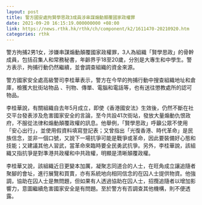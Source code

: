 ```yaml
---
layout: post
title: 警方國安處拘賢學思政3成員涉串謀煽動顛覆國家政權罪
date: 2021-09-20 16:15:19.000000000 +08:00
link: https://news.rthk.hk/rthk/ch/component/k2/1611470-20210920.htm
categories: rthk
---
```


警方拘捕2男1女，涉嫌串謀煽動顛覆國家政權罪，3人為組織「賢學思政」的骨幹成員，包括召集人和常務秘書，年齡界乎18至20歲，分別是大專生和中學生。警方表示，拘捕行動仍然繼續，並會調查組織的資金來源。

警方國家安全處高級警司李桂華表示，警方在今早的拘捕行動中搜查組織地址和倉庫，檢獲大批街站物品 、刊物、傳單、電腦和電話等，也有送往懲教處所的認可物品。

李桂華說，有關組織自去年5月成立，即使《香港國安法》生效後，仍然不斷在社交平台發表涉及危害國家安全的言論，至今共設41次街站，發放大量煽動仇恨政府，不服從法律和煽動顛覆政權的訊息。他舉例，「賢學思政」呼籲公眾不使用「安心出行」，並使用假資料填寫登記表；又曾指出「光復香港、時代革命」是民族信念，並非一個口號，又說下一場抗爭可能是戰爭或革命，因此要裝備好心態和技能；又建議其他人習武，當革命來臨時要全民勇武抗爭。另外，李桂華說，該組織又指抗爭是對準港共政權和中共政權，明顯是清晰顛覆政權。

李桂華又說，該組織近日更變本加厲，凝聚志同道合的人士，在旺角成立讓追隨者聚腳的會址，進行展覽和買賣，亦有系統地向相同信念的在囚人士提供物資。他強調，協助在囚人士是無問題，但如果有人透過協助在囚人士，招攬追隨者以增加影響力，意圖繼續危害國家安全是有問題。至於警方有否調查其他機構，則不便透露。
